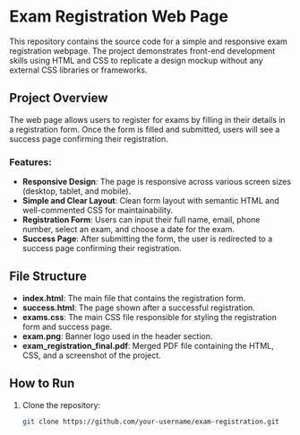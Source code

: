 # Exam Registration Web Page

This repository contains the source code for a simple and responsive exam registration webpage. The project demonstrates front-end development skills using HTML and CSS to replicate a design mockup without any external CSS libraries or frameworks.

## Project Overview

The web page allows users to register for exams by filling in their details in a registration form. Once the form is filled and submitted, users will see a success page confirming their registration.

### Features:
- **Responsive Design**: The page is responsive across various screen sizes (desktop, tablet, and mobile).
- **Simple and Clear Layout**: Clean form layout with semantic HTML and well-commented CSS for maintainability.
- **Registration Form**: Users can input their full name, email, phone number, select an exam, and choose a date for the exam.
- **Success Page**: After submitting the form, the user is redirected to a success page confirming their registration.

## File Structure

- **index.html**: The main file that contains the registration form.
- **success.html**: The page shown after a successful registration.
- **exams.css**: The main CSS file responsible for styling the registration form and success page.
- **exam.png**: Banner logo used in the header section.
- **exam_registration_final.pdf**: Merged PDF file containing the HTML, CSS, and a screenshot of the project.

## How to Run

1. Clone the repository:
   ```bash
   git clone https://github.com/your-username/exam-registration.git
